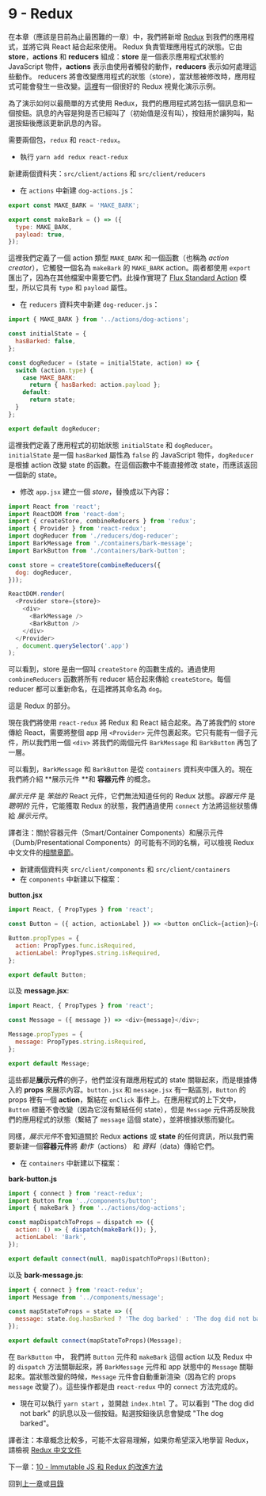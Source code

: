 # 9 - Redux

在本章（應該是目前為止最困難的一章）中，我們將新增 [Redux](http://redux.js.org/) 到我們的應用程式，並將它與 React 結合起來使用。 Redux 負責管理應用程式的狀態。它由 **store**，**actions** 和 **reducers** 組成：**store** 是一個表示應用程式狀態的 JavaScript 物件，**actions** 表示由使用者觸發的動作，**reducers** 表示如何處理這些動作。 reducers 將會改變應用程式的狀態（store），當狀態被修改時，應用程式可能會發生一些改變。[這裡](http://slides.com/jenyaterpil/redux-from-twitter-hype-to-production#/9)有一個很好的 Redux 視覺化演示示例。

為了演示如何以最簡單的方式使用 Redux，我們的應用程式將包括一個訊息和一個按鈕。訊息的內容是狗是否已經叫了（初始值是沒有叫），按鈕用於讓狗叫，點選按鈕後應該更新訊息的內容。

需要兩個包，`redux` 和 `react-redux`。

- 執行 `yarn add redux react-redux`

新建兩個資料夾：`src/client/actions` 和 `src/client/reducers`

- 在 `actions` 中新建 `dog-actions.js`：

```javascript
export const MAKE_BARK = 'MAKE_BARK';

export const makeBark = () => ({
  type: MAKE_BARK,
  payload: true,
});
```

這裡我們定義了一個 action 類型 `MAKE_BARK` 和一個函數（也稱為 *action creator*），它觸發一個名為 `makeBark` 的 `MAKE_BARK` action。兩者都使用 `export` 匯出了，因為在其他檔案中需要它們。此操作實現了 [Flux Standard Action](https://github.com/acdlite/flux-standard-action) 模型，所以它具有 `type` 和 `payload` 屬性。

- 在 `reducers` 資料夾中新建 `dog-reducer.js`：

```javascript
import { MAKE_BARK } from '../actions/dog-actions';

const initialState = {
  hasBarked: false,
};

const dogReducer = (state = initialState, action) => {
  switch (action.type) {
    case MAKE_BARK:
      return { hasBarked: action.payload };
    default:
      return state;
  }
};

export default dogReducer;
```

這裡我們定義了應用程式的初始狀態 `initialState` 和 `dogReducer`。`initialState` 是一個 `hasBarked` 屬性為 `false` 的 JavaScript 物件，`dogReducer` 是根據 action 改變 state 的函數。在這個函數中不能直接修改 state，而應該返回一個新的 state。

- 修改 `app.jsx` 建立一個 *store*，替換成以下內容：

```javascript
import React from 'react';
import ReactDOM from 'react-dom';
import { createStore, combineReducers } from 'redux';
import { Provider } from 'react-redux';
import dogReducer from './reducers/dog-reducer';
import BarkMessage from './containers/bark-message';
import BarkButton from './containers/bark-button';

const store = createStore(combineReducers({
  dog: dogReducer,
}));

ReactDOM.render(
  <Provider store={store}>
    <div>
      <BarkMessage />
      <BarkButton />
    </div>
  </Provider>
  , document.querySelector('.app')
);
```

可以看到，store 是由一個叫 `createStore` 的函數生成的。通過使用 `combineReducers` 函數將所有 reducer 結合起來傳給 `createStore`。每個 reducer 都可以重新命名，在這裡將其命名為 `dog`。

這是 Redux 的部分。

現在我們將使用 `react-redux` 將 Redux 和 React 結合起來。為了將我們的 store 傳給 React，需要將整個 app 用 `<Provider>` 元件包裹起來。它只有能有一個子元件，所以我們用一個 `<div>` 將我們的兩個元件 `BarkMessage` 和 `BarkButton` 再包了一層。

可以看到，`BarkMessage` 和 `BarkButton` 是從 `containers` 資料夾中匯入的。現在我們將介紹 **展示元件 **和 **容器元件** 的概念。

*展示元件* 是 *笨拙的* React 元件，它們無法知道任何的 Redux 狀態。*容器元件* 是 *聰明的* 元件，它能獲取 Redux 的狀態，我們通過使用 `connect` 方法將這些狀態傳給 *展示元件*。

譯者注：關於容器元件（Smart/Container Components）和展示元件（Dumb/Presentational Components）的可能有不同的名稱，可以檢視 Redux 中文文件的[相關章節](http://cn.redux.js.org/docs/basics/UsageWithReact.html)。

- 新建兩個資料夾 `src/client/components` 和 `src/client/containers`
- 在 `components` 中新建以下檔案：

**button.jsx**

```javascript
import React, { PropTypes } from 'react';

const Button = ({ action, actionLabel }) => <button onClick={action}>{actionLabel}</button>;

Button.propTypes = {
  action: PropTypes.func.isRequired,
  actionLabel: PropTypes.string.isRequired,
};

export default Button;
```

以及 **message.jsx**:

```javascript
import React, { PropTypes } from 'react';

const Message = ({ message }) => <div>{message}</div>;

Message.propTypes = {
  message: PropTypes.string.isRequired,
};

export default Message;
```

這些都是**展示元件**的例子，他們並沒有跟應用程式的 state 關聯起來，而是根據傳入的 **props** 來展示內容。`button.jsx` 和 `message.jsx` 有一點區別，`Button` 的 props 裡有一個 **action**，繫結在 `onClick` 事件上。在應用程式的上下文中，`Button` 標籤不會改變（因為它沒有繫結任何 state），但是 `Message` 元件將反映我們的應用程式的狀態（繫結了 `message` 這個 state），並將根據狀態而變化。

同樣，*展示元件*不會知道關於 Redux **actions** 或 **state** 的任何資訊，所以我們需要新建一個**容器元件**將 *動作*（actions） 和 *資料*（data）傳給它們。

- 在 `containers` 中新建以下檔案：

**bark-button.js**

```javascript
import { connect } from 'react-redux';
import Button from '../components/button';
import { makeBark } from '../actions/dog-actions';

const mapDispatchToProps = dispatch => ({
  action: () => { dispatch(makeBark()); },
  actionLabel: 'Bark',
});

export default connect(null, mapDispatchToProps)(Button);
```

以及 **bark-message.js**:

```javascript
import { connect } from 'react-redux';
import Message from '../components/message';

const mapStateToProps = state => ({
  message: state.dog.hasBarked ? 'The dog barked' : 'The dog did not bark',
});

export default connect(mapStateToProps)(Message);
```

在 `BarkButton` 中， 我們將 `Button` 元件和 `makeBark` 這個 action 以及 Redux 中的 `dispatch` 方法關聯起來，將 `BarkMessage` 元件和 app 狀態中的 `Message` 關聯起來。當狀態改變的時候，`Message` 元件會自動重新渲染（因為它的 props `message` 改變了）。這些操作都是由 `react-redux` 中的 `connect` 方法完成的。

- 現在可以執行 `yarn start` ，並開啟 `index.html` 了。可以看到 "The dog did not bark" 的訊息以及一個按鈕。點選按鈕後訊息會變成 "The dog barked"。

譯者注：本章概念比較多，可能不太容易理解，如果你希望深入地學習 Redux，請檢視 [Redux 中文文件](http://cn.redux.js.org/)

下一章：[10 - Immutable JS 和 Redux 的改進方法](/tutorial/10-immutable-redux-improvements)

回到[上一章](/tutorial/8-react)或[目錄](https://github.com/pd4d10/js-stack-from-scratch#目錄)
